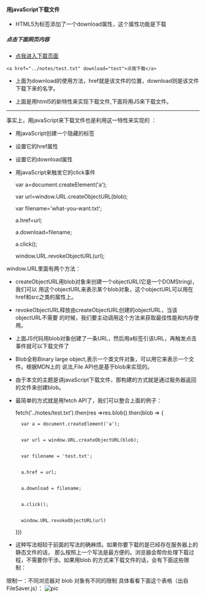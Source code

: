 #### 用javaScript下载文件
* HTML5为<a>标签添加了一个download属性，这个属性功能是下载

##### 点击下面网页内容
* [点我进入下载页面](http://lemon83.github.io/notes/down/down.html)


 `<a href="../notes/test.txt" download="test">点我下载</a>`

* 上面为download的使用方法，href就是该文件的位置，download则是该文件下载下来的名字。

* 上面是用html5的新特性来实现下载文件,下面将用JS来下载文件。

***

事实上，用javaScript来下载文件也是利用这一特性来实现的 ：
* 用javaScript创建一个隐藏的<a>标签
* 设置它的href属性
* 设置它的download属性
* 用javaScript来触发它的click事件

    var a=document.createElement('a');

    var url=window.URL.createObjectURL(blob);

    var filename='what-you-want.txt';

    a.href=url;

    a.download=filename;

    a.click();

    window.URL.revokeObjectURL(url);

window.URL里面有两个方法：
* createObjectURL用blob对象来创建一个objectURL(它是一个DOMString)，我们可以
用这个objectURL来表示某个blob对象，这个objectURL可以用在href和src之类的属性上。

* revokeObjectURL释放由createObjectURL创建的objectURL，当该objectURL不需要
的时候，我们要主动调用这个方法来获取最佳性能和内存使用。

* 上面JS代码用blob对象创建了一条URL，然后用a标签引该URL，再触发点击事件就可以下载文件了


* Blob全称Binary large object,表示一个类文件对象，可以用它来表示一个文件。根据MDN上的
说法,File API也是基于blob来实现的。

* 由于本文的主题是讲javaScript下载文件，那构建的方式就是通过服务器返回的文件来创建blob。

* 最简单的方式就是用fetch API了，我们可以整合上面的例子：



    fetch('../notes/test.txt').then(res =>res.blob().then(blob => {


        var a = document.createElement('a');


        var url = window.URL.createObjectURL(blob);


        var filename = 'test.txt';


        a.href = url;


        a.download = filename;


        a.click();


        window.URL.revokeObjectURL(url)


    }))



* 这种写法相较于前面的写法的确麻烦。如果你要下载的是已经存在服务器上的静态文件的话，
那么按照上一个写法是最方便的。浏览器会帮你处理下载过程，不需要你干涉。如果用blob
的方式来下载文件的话，会有下面这些限制：

限制一：不同浏览器对 blob 对象有不同的限制
具体看看下面这个表格（出自 FileSaver.js）：
![pic](http://lemon83.github.io/motes/images/640.webp)


